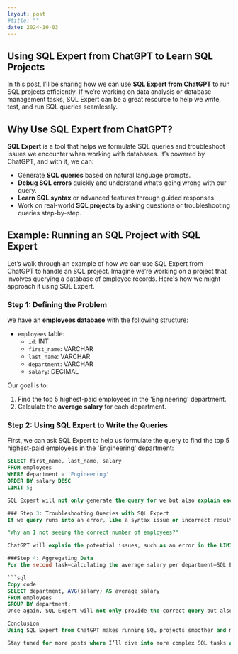 ```yaml
---
layout: post
#title: ""
date: 2024-10-03
---
```

## Using SQL Expert from ChatGPT to Learn SQL Projects

In this post, I’ll be sharing how we can use **SQL Expert from ChatGPT** to run SQL projects efficiently. If we’re working on data analysis or database management tasks, SQL Expert can be a great resource to help we write, test, and run SQL queries seamlessly.

## Why Use SQL Expert from ChatGPT?

**SQL Expert** is a tool that helps we formulate SQL queries and troubleshoot issues we encounter when working with databases. It’s powered by ChatGPT, and with it, we can:

- Generate **SQL queries** based on natural language prompts.
- **Debug SQL errors** quickly and understand what’s going wrong with our query.
- **Learn SQL syntax** or advanced features through guided responses.
- Work on real-world **SQL projects** by asking questions or troubleshooting queries step-by-step.

## Example: Running an SQL Project with SQL Expert

Let’s walk through an example of how we can use SQL Expert from ChatGPT to handle an SQL project. Imagine we’re working on a project that involves querying a database of employee records. Here's how we might approach it using SQL Expert.

### Step 1: Defining the Problem

we have an **employees database** with the following structure:

- `employees` table:
  - `id`: INT
  - `first_name`: VARCHAR
  - `last_name`: VARCHAR
  - `department`: VARCHAR
  - `salary`: DECIMAL

Our goal is to:

1. Find the top 5 highest-paid employees in the 'Engineering' department.
2. Calculate the **average salary** for each department.

### Step 2: Using SQL Expert to Write the Queries

First, we can ask SQL Expert to help us formulate the query to find the top 5 highest-paid employees in the 'Engineering' department:

```sql
SELECT first_name, last_name, salary
FROM employees
WHERE department = 'Engineering'
ORDER BY salary DESC
LIMIT 5;

SQL Expert will not only generate the query for we but also explain each part of the query in case we’re unsure about the syntax.

### Step 3: Troubleshooting Queries with SQL Expert
If we query runs into an error, like a syntax issue or incorrect results, SQL Expert can guide we through debugging. For example, we might ask:

"Why am I not seeing the correct number of employees?"

ChatGPT will explain the potential issues, such as an error in the LIMIT clause or a problem with how the data is ordered, and suggest a solution.

###Step 4: Aggregating Data
For the second task—calculating the average salary per department—SQL Expert can help us write a more advanced query involving SQL aggregation:

```sql
Copy code
SELECT department, AVG(salary) AS average_salary
FROM employees
GROUP BY department;
Once again, SQL Expert will not only provide the correct query but also offer insights into how the AVG function and GROUP BY clause work.

Conclusion
Using SQL Expert from ChatGPT makes running SQL projects smoother and more efficient. We can generate queries, troubleshoot errors, and learn SQL concepts interactively. Whether you’re new to SQL or a seasoned professional, leveraging AI tools like SQL Expert can help we manage our projects with ease.

Stay tuned for more posts where I’ll dive into more complex SQL tasks and how to tackle them using SQL Expert!
